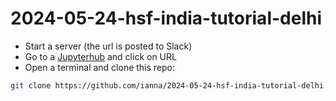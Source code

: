#  2024-05-24-hsf-india-tutorial-delhi

* Start a server (the url is posted to Slack)
* Go to a [Jupyterhub](https://jupyterhub.ssl-hep.org/hub/home) and click on URL
* Open a terminal and clone this repo:
```bash
git clone https://github.com/ianna/2024-05-24-hsf-india-tutorial-delhi.git
```
